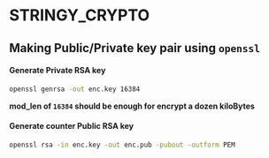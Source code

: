 # STRINGY_CRYPTO

## Making Public/Private key pair using `openssl`

#### Generate Private RSA key

```sh
openssl genrsa -out enc.key 16384
```

**mod_len of `16384` should be enough for encrypt a dozen kiloBytes**

#### Generate counter Public RSA key

```sh
openssl rsa -in enc.key -out enc.pub -pubout -outform PEM
```
